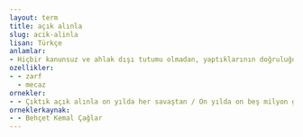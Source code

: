 ```yaml
---
layout: term
title: açık alınla
slug: acik-alinla
lisan: Türkçe
anlamlar:
- Hiçbir kanunsuz ve ahlak dışı tutumu olmadan, yaptıklarının doğruluğundan emin olarak
ozellikler:
- - zarf
  - mecaz
ornekler:
- - Çıktık açık alınla on yılda her savaştan / On yılda on beş milyon genç yarattık her yaştan
orneklerkaynak:
- - Behçet Kemal Çağlar
---
```

